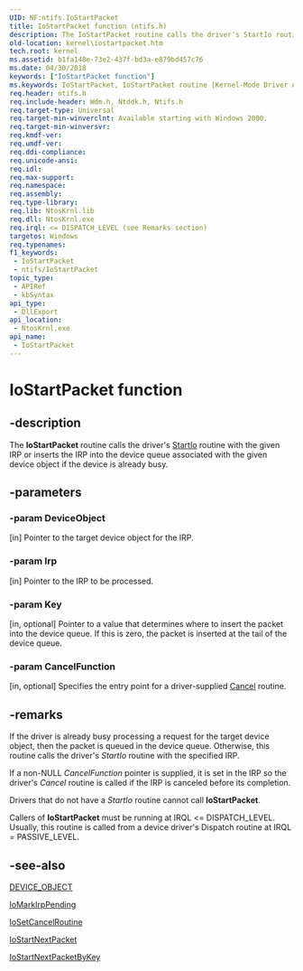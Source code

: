```yaml
---
UID: NF:ntifs.IoStartPacket
title: IoStartPacket function (ntifs.h)
description: The IoStartPacket routine calls the driver's StartIo routine with the given IRP or inserts the IRP into the device queue associated with the given device object if the device is already busy.
old-location: kernel\iostartpacket.htm
tech.root: kernel
ms.assetid: b1fa148e-73e2-437f-bd3a-e879bd457c76
ms.date: 04/30/2018
keywords: ["IoStartPacket function"]
ms.keywords: IoStartPacket, IoStartPacket routine [Kernel-Mode Driver Architecture], k104_d27461b9-32fe-4d7b-853d-fd110fcdb644.xml, kernel.iostartpacket, wdm/IoStartPacket
req.header: ntifs.h
req.include-header: Wdm.h, Ntddk.h, Ntifs.h
req.target-type: Universal
req.target-min-winverclnt: Available starting with Windows 2000.
req.target-min-winversvr: 
req.kmdf-ver: 
req.umdf-ver: 
req.ddi-compliance: 
req.unicode-ansi: 
req.idl: 
req.max-support: 
req.namespace: 
req.assembly: 
req.type-library: 
req.lib: NtosKrnl.lib
req.dll: NtosKrnl.exe
req.irql: <= DISPATCH_LEVEL (see Remarks section)
targetos: Windows
req.typenames: 
f1_keywords:
 - IoStartPacket
 - ntifs/IoStartPacket
topic_type:
 - APIRef
 - kbSyntax
api_type:
 - DllExport
api_location:
 - NtosKrnl.exe
api_name:
 - IoStartPacket
---
```


# IoStartPacket function


## -description

The <b>IoStartPacket</b> routine calls the driver's <a href="https://docs.microsoft.com/windows-hardware/drivers/ddi/wdm/nc-wdm-driver_startio">StartIo</a> routine with the given IRP or inserts the IRP into the device queue associated with the given device object if the device is already busy.

## -parameters

### -param DeviceObject 

[in]
Pointer to the target device object for the IRP.

### -param Irp 

[in]
Pointer to the IRP to be processed.

### -param Key 

[in, optional]
Pointer to a value that determines where to insert the packet into the device queue. If this is zero, the packet is inserted at the tail of the device queue.

### -param CancelFunction 

[in, optional]
Specifies the entry point for a driver-supplied <a href="https://docs.microsoft.com/windows-hardware/drivers/ddi/printerextension/nf-printerextension-iprinterextensionrequest-cancel">Cancel</a> routine.

## -remarks

If the driver is already busy processing a request for the target device object, then the packet is queued in the device queue. Otherwise, this routine calls the driver's <i>StartIo</i> routine with the specified IRP.

If a non-NULL <i>CancelFunction</i> pointer is supplied, it is set in the IRP so the driver's <i>Cancel</i> routine is called if the IRP is canceled before its completion.

Drivers that do not have a <i>StartIo</i> routine cannot call <b>IoStartPacket</b>.

Callers of <b>IoStartPacket</b> must be running at IRQL <= DISPATCH_LEVEL. Usually, this routine is called from a device driver's Dispatch routine at IRQL = PASSIVE_LEVEL.

## -see-also

<a href="https://docs.microsoft.com/windows-hardware/drivers/ddi/wdm/ns-wdm-_device_object">DEVICE_OBJECT</a>



<a href="https://docs.microsoft.com/windows-hardware/drivers/ddi/wdm/nf-wdm-iomarkirppending">IoMarkIrpPending</a>



<a href="https://docs.microsoft.com/windows-hardware/drivers/ddi/wdm/nf-wdm-iosetcancelroutine">IoSetCancelRoutine</a>



<a href="https://docs.microsoft.com/windows-hardware/drivers/ddi/ntifs/nf-ntifs-iostartnextpacket">IoStartNextPacket</a>



<a href="https://docs.microsoft.com/windows-hardware/drivers/ddi/ntifs/nf-ntifs-iostartnextpacketbykey">IoStartNextPacketByKey</a>

